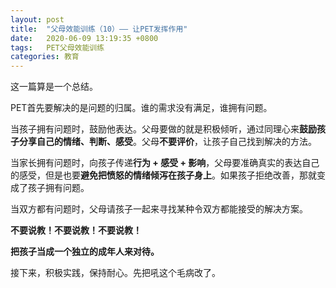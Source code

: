 ```yaml
---
layout: post
title:  "父母效能训练（10）—— 让PET发挥作用"
date:   2020-06-09 13:19:35 +0800
tags:   PET父母效能训练
categories: 教育
---
```


这一篇算是一个总结。

PET首先要解决的是问题的归属。谁的需求没有满足，谁拥有问题。

当孩子拥有问题时，鼓励他表达。父母要做的就是积极倾听，通过同理心来**鼓励孩子分享自己的情绪、判断、感受**。父母**不要评价**，让孩子自己找到解决的方法。

当家长拥有问题时，向孩子传递**行为 + 感受 + 影响**，父母要准确真实的表达自己的感受，但是也要**避免把愤怒的情绪倾泻在孩子身上**。如果孩子拒绝改善，那就变成了孩子拥有问题。

当双方都有问题时，父母请孩子一起来寻找某种令双方都能接受的解决方案。

**不要说教！不要说教！不要说教！**

**把孩子当成一个独立的成年人来对待。**

接下来，积极实践，保持耐心。先把吼这个毛病改了。

